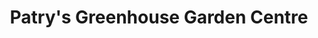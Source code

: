 ---
title: "Patry's Greenhouse Garden Centre"
url: /olds/patrys-greenhouse-garden-centre/
shop: Garten-Center
---